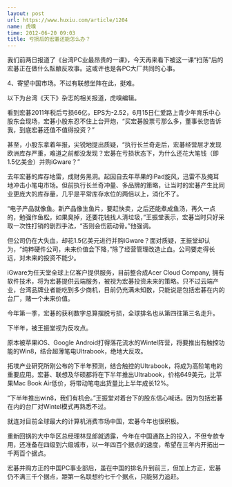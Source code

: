 ```yaml
---
layout: post
url: https://www.huxiu.com/article/1204
name: 虎嗅
time: 2012-06-20 09:03
title: 亏损后的宏碁还能怎么办？
---
```

我们前两日报道了《台湾PC业最昂贵的一课》，今天再来看下被这一课“扫荡”后的宏碁正在做什么酝酿反攻事。这或许也是各PC大厂共同的心事。

4、寄望中国市场。不过有联想坐阵在此，挺难。

以下为台湾《天下》杂志的相关报道，虎嗅编辑。

看到宏碁2011年税后亏损66亿，EPS为-2.52，6月15日仁爱路上青少年育乐中心股东会现场，宏碁小股东忍不住上台开炮，“买宏碁股票亏那么多，董事长您告诉我，到底宏碁还值不值得投资？”

甚至，小股东拿着年报，尖锐地提出质疑，“执行长兰奇走后，宏碁经营层才发现欧洲库存严重，难道之前都没发现？宏碁在亏损状态下，为什么还花大笔钱（即1.5亿美金）并购iGware？”

去年宏碁的库存地雷，成财务黑洞。起因自去年苹果的iPad旋风，迅雷不及掩耳地冲击小笔电市场。但前执行长兰奇冲量、多品牌的策略，让当时的宏碁产生比同业更庞大的库存量，几乎是平常库存水位的两倍以上，消化不了。

“电子产品就像鱼。新产品像生鱼片，要赶快卖，之后还能煮成鱼汤，再久一点的，勉强作鱼松，如果臭掉，还要花钱找人清垃圾，”王振堂表示，宏碁当时只好采取一次性打销的剧烈手法，“否则会伤筋动骨。”他强调。

但公司仍在大失血，却花1.5亿美元进行并购iGware？面对质疑，王振堂却认为，“纯粹硬件公司，未来价值会下降，”除了经营管理改造止血。公司要走得长远，对未来的投资不能少。

iGware为任天堂全球上亿客户提供服务，目前整合成Acer Cloud Company, 拥有软件技术，将为宏碁提供云端服务，被视为宏碁投资未来的策略。只不过云端产业，台湾品牌业者能吃到多少商机，目前仍充满未知数，只能说是包括宏碁在内的台厂，赌一个未来价值。

今年第一季，宏碁的获利数字总算摆脱亏损，全球排名也从第四往第三名走升。

下半年，被王振堂视为反攻点。

原本被苹果iOS、Google Android打得落花流水的Wintel阵营，将要推出有触控功能的Win8，结合超薄笔电Ultrabook，绝地大反攻。

拓墣产业研究所刚公布的下半年预测，结合触控的Ultrabook，将成为高阶笔电的重要应用。宏碁、联想及华硕都将在下半年推出Ultrabook，价格649美元，比苹果Mac Book Air低价，将带动笔电出货量比上半年成长12%。

“下半年推出win8，我们有机会。”王振堂对着台下的股东信心喊话。因为包括宏碁在内的台厂对Wintel模式再熟悉不过。

就连对目前全球最大的计算机消费市场中国，宏碁今年也很积极。

重新回锅的大中华区总经理林显郎就透露，今年在中国通路上的投入，不但专款专用，还准备在四级到六级城市，以一年四百个据点的速度，希望在三年内开拓出一千两百个据点。

宏碁并购方正的中国PC事业部后，虽在中国的排名升到前三，但加上方正，宏碁仍不满三千个据点，距第一名联想约七千个据点，只能努力追赶。

